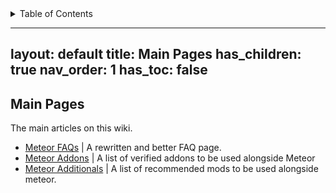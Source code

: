 <!-- START doctoc generated TOC please keep comment here to allow auto update -->
<!-- DON'T EDIT THIS SECTION, INSTEAD RE-RUN doctoc TO UPDATE -->
<details>
<summary>Table of Contents</summary>

- [layout: default
title: Main Pages
has_child: true
nav_order: 1
has_toc: false](#layout-default%0Atitle-main-pages%0Ahas_child-true%0Anav_order-1%0Ahas_toc-false)
- [Main Pages](#main-pages)

</details>
<!-- END doctoc generated TOC please keep comment here to allow auto update -->

---
layout: default
title: Main Pages
has_children: true
nav_order: 1
has_toc: false
---

## Main Pages

The main articles on this wiki.

- [Meteor FAQs](/MeteorFAQs.md) | A rewritten and better FAQ page.
- [Meteor Addons](/MeteorAddons.md) | A list of verified addons to be used alongside Meteor
- [Meteor Additionals](/MeteorAdditionals.md) | A list of recommended mods to be used alongside meteor.